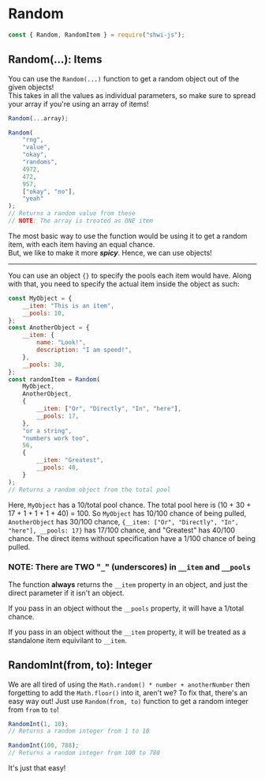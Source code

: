 # Random

```js
const { Random, RandomItem } = require("shwi-js");
```

## Random(...): Items

You can use the `Random(...)` function to get a random object out of the given objects! \
This takes in all the values as individual parameters, so make sure to spread your array if you're using an array of items!

```js
Random(...array);
```

```js
Random(
	"rng",
	"value",
	"okay",
	"randoms",
	4972,
	472,
	957,
	["okay", "no"],
	"yeah"
);
// Returns a random value from these
// NOTE: The array is treated as ONE item
```

The most basic way to use the function would be using it to get a random item, with each item having an equal chance. \
But, we like to make it more **_spicy_**. Hence, we can use objects!

---

You can use an object `{}` to specify the pools each item would have. Along with that, you need to specify the actual item
inside the object as such:

```js
const MyObject = {
	__item: "This is an item",
	__pools: 10,
};
const AnotherObject = {
	__item: {
		name: "Look!",
		description: "I am speed!",
	},
	__pools: 30,
};
const randomItem = Random(
	MyObject,
	AnotherObject,
	{
		__item: ["Or", "Directly", "In", "here"],
		__pools: 17,
	},
	"or a string",
	"numbers work too",
	56,
	{
		__item: "Greatest",
		__pools: 40,
	}
);
// Returns a random object from the total pool
```

Here, `MyObject` has a 10/total pool chance. The total pool here is (10 + 30 + 17 + 1 + 1 + 1 + 40) = 100. So `MyObject` has
10/100 chance of being pulled, `AnotherObject` has 30/100 chance, `{__item: ["Or", "Directly", "In", "here"], __pools: 17}` has 17/100 chance, and "Greatest" has 40/100 chance. The direct items without specification have a 1/100 chance of being pulled.

### NOTE: There are TWO "`_`" (underscores) in `__item` and `__pools`

The function **always** returns the `__item` property in an object, and just the direct parameter if it isn't an object.

If you pass in an object without the `__pools` property, it will have a 1/total chance.

If you pass in an object without the `__item` property, it will be treated as a standalone item equivilant to `__item`.

## RandomInt(from, to): Integer

We are all tired of using the `Math.random() * number + anotherNumber` then forgetting to add the `Math.floor()` into it, aren't we? To fix that, there's an easy way out! Just use `Random(from, to)` function to get a random integer from `from` to `to`!

```js
RandomInt(1, 10);
// Returns a random integer from 1 to 10

RandomInt(100, 788);
// Returns a random integer from 100 to 788
```

It's just that easy!
